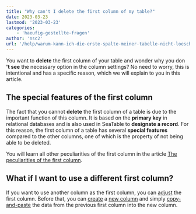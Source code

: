 ```yaml
---
title: "Why can't I delete the first column of my table?"
date: 2023-03-23
lastmod: '2023-03-23'
categories:
    - 'haeufig-gestellte-fragen'
author: 'nsc2'
url: '/help/warum-kann-ich-die-erste-spalte-meiner-tabelle-nicht-loeschen'
---
```


You want to **delete** the first column of your table and wonder why you don **'t see** the necessary option in the column settings? No need to worry, this is intentional and has a specific reason, which we will explain to you in this article.

## The special features of the first column

The fact that you cannot **delete** the first column of a table is due to the important function of this column. It is based on the **primary key** in relational databases and is also used in SeaTable to **designate a record**. For this reason, the first column of a table has several **special features** compared to the other columns, one of which is the property of not being able to be deleted.

You will learn all other peculiarities of the first column in the article [The peculiarities of the first column](https://seatable.io/en/docs/arbeiten-mit-spalten/die-besonderheiten-der-ersten-spalte/).

## What if I want to use a different first column?

If you want to use another column as the first column, you can [adjust](https://seatable.io/en/docs/arbeiten-mit-spalten/anpassen-der-ersten-spalte/) the first column. Before that, you can [create](https://seatable.io/en/docs/arbeiten-mit-spalten/hinzufuegen-einer-spalte/) a [new column](https://seatable.io/en/docs/arbeiten-mit-spalten/hinzufuegen-einer-spalte/) and simply [copy-and-paste](https://seatable.io/en/docs/arbeiten-in-tabellen/hinzufuegen-von-daten-per-copy-and-paste/) the data from the previous first column into the new column.
